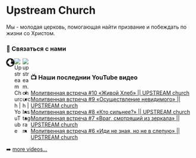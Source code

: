 # Upstream Church

Мы - молодая церковь, помогающая найти призвание и побеждать по жизни со Христом.

### 👥 Связаться с нами

[<img align="left" alt="upstream.life" width="22px" src="https://raw.githubusercontent.com/iconic/open-iconic/master/svg/globe.svg" />][website]
[<img align="left" alt="UpstreamChurch | YouTube" width="22px" src="https://cdn.jsdelivr.net/npm/simple-icons@v3/icons/youtube.svg" />][youtube]
[<img align="left" alt="upstream.church | Instagram" width="22px" src="https://cdn.jsdelivr.net/npm/simple-icons@v3/icons/instagram.svg" />][instagram]

<br />

### 📺 Наши последнии YouTube видео
<!-- YOUTUBE:START -->
- [Молитвенная встреча #10 «Живой Хлеб» || UPSTREAM church](https://www.youtube.com/watch?v=dl-63qAEjas)
- [Молитвенная встреча #9 «Осуществление невидимого» || UPSTREAM church](https://www.youtube.com/watch?v=7mjR31lVIIw)
- [Молитвенная встреча #8 «Кто сильнее?» || UPSTREAM church](https://www.youtube.com/watch?v=uWd62zg0XRE)
- [Молитвенная встреча #7 «Враг, смотрящий из зеркала» || UPSTREAM church](https://www.youtube.com/watch?v=Nl-qlTNcV0Y)
- [Молитвенная встреча #6 «Иди не зная, но не в слепую» || UPSTREAM church](https://www.youtube.com/watch?v=08mmE5wI0cM)
<!-- YOUTUBE:END -->

➡️ [more videos...](https://youtube.com/UpstreamChurch)

[website]: https://upstream.life/
[youtube]: https://youtube.com/UpstreamChurch
[instagram]: https://www.instagram.com/upstream.church
